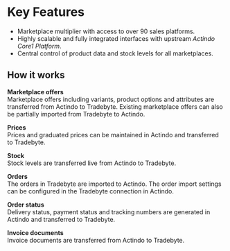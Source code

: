 # Key Features

- Marketplace multiplier with access to over 90 sales platforms.
- Highly scalable and fully integrated interfaces with upstream *Actindo Core1 Platform*.
- Central control of product data and stock levels for all marketplaces.

## How it works 

**Marketplace offers**  
Marketplace offers including variants, product options and attributes are transferred from Actindo to Tradebyte. Existing marketplace offers can also be partially imported from Tradebyte to Actindo.

**Prices**  
Prices and graduated prices can be maintained in Actindo and transferred to Tradebyte.

**Stock**  
Stock levels are transferred live from Actindo to Tradebyte.

**Orders**  
The orders in Tradebyte are imported to Actindo. The order import settings can be configured in the Tradebyte connection in Actindo.

**Order status**  
Delivery status, payment status and tracking numbers are generated in Actindo and transferred to Tradebyte.

**Invoice documents**   
Invoice documents are transferred from Actindo to Tradebyte.
